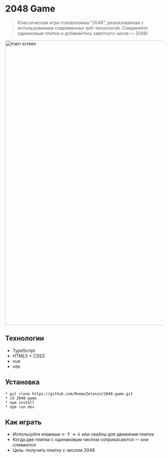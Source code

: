 # 2048 Game
> Классическая игра-головоломка "2048", реализованная с использованием современных веб-технологий. Соединяйте одинаковые плитки и добивайтесь заветного числа — 2048!
<img width="1301" height="910" alt="main screen" src="https://github.com/user-attachments/assets/54d5cb3a-a72a-469c-b556-29c87167bc5c" />

## Технологии
* TypeScript
* HTML5 + CSS3
* vue
* vite

## Установка
```
* git clone https://github.com/RomanZelenin/2048-game.git
* cd 2048-game
* npm install
* npm run dev
```
## Как играть
* Используйте клавиши ← ↑ → ↓ или свайпы для движения плиток
* Когда две плитки с одинаковым числом соприкасаются — они сливаются
* Цель: получить плитку с числом 2048
